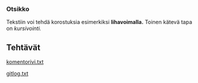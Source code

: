 ### Otsikko

Tekstiin voi tehdä korostuksia esimerkiksi **lihavoimalla.** 
Toinen kätevä tapa on *kursivointi.*

## Tehtävät

[komentorivi.txt](https://github.com/mlkulmala/ot-harjoitustyo/blob/master/laskarit/viikko1/komentorivi.txt)

[gitlog.txt](https://github.com/mlkulmala/ot-harjoitustyo/blob/master/laskarit/viikko1/gitlog.txt)
